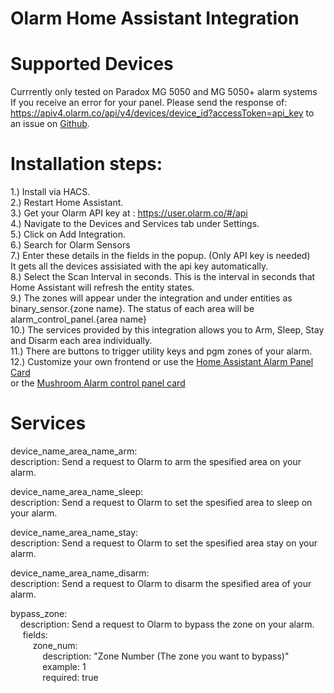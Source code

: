 # Olarm Home Assistant Integration
# Supported Devices
Currrently only tested on Paradox MG 5050 and MG 5050+ alarm systems</br>
If you receive an error for your panel. Please send the response of:
https://apiv4.olarm.co/api/v4/devices/device_id?accessToken=api_key to an issue on <a href="https://github.com/rainepretorius/olarm-ha-integration/issues">Github</a>.</br>
# Installation steps:<br />
1.) Install via HACS.<br />
2.) Restart Home Assistant.<br />
3.) Get your Olarm API key at : https://user.olarm.co/#/api<br />
4.) Navigate to the Devices and Services tab under Settings.<br />
5.) Click on Add Integration.<br />
6.) Search for Olarm Sensors<br />
7.) Enter these details in the fields in the popup. (Only API key is needed)<br />
It gets all the devices assisiated with the api key automatically.<br />
8.) Select the Scan Interval in seconds. This is the interval in seconds that Home Assistant will refresh the entity states.<br />
9.) The zones will appear under the integration and under entities as binary_sensor.{zone name}. The status of each area will be alarm_control_panel.{area name}</br>
10.) The services provided by this integration allows you to Arm, Sleep, Stay and Disarm each area individually.<br />
11.) There are buttons to trigger utility keys and pgm zones of your alarm.<br>
12.) Customize your own frontend or use the <a href="https://www.home-assistant.io/dashboards/alarm-panel/">Home Assistant Alarm Panel Card</a><br /> or the <a href="https://github.com/piitaya/lovelace-mushroom/blob/main/docs/cards/alarm-control-panel.md"> Mushroom Alarm control panel card</a>
<br />
# Services</br>
device_name_area_name_arm:</br>
  description: Send a request to Olarm to arm the spesified area on your alarm.</br>

device_name_area_name_sleep:</br>
  description: Send a request to Olarm to set the spesified area to sleep on your alarm.</br>

device_name_area_name_stay:</br>
  description: Send a request to Olarm to set the spesified area stay on your alarm.</br>

device_name_area_name_disarm:</br>
  description: Send a request to Olarm to disarm the spesified area of your alarm.</br>

bypass_zone:</br>
&nbsp;&nbsp;&nbsp;&nbsp;description: Send a request to Olarm to bypass the zone on your alarm.</br>
&nbsp;&nbsp;&nbsp;&nbsp;&nbsp;fields:</br>
&nbsp;&nbsp;&nbsp;&nbsp;&nbsp;&nbsp;&nbsp;&nbsp;&nbsp;zone_num:</br>
&nbsp;&nbsp;&nbsp;&nbsp;&nbsp;&nbsp;&nbsp;&nbsp;&nbsp;&nbsp;&nbsp;&nbsp;&nbsp;description: "Zone Number (The zone you want to bypass)"</br>
&nbsp;&nbsp;&nbsp;&nbsp;&nbsp;&nbsp;&nbsp;&nbsp;&nbsp;&nbsp;&nbsp;&nbsp;&nbsp;example: 1</br>
&nbsp;&nbsp;&nbsp;&nbsp;&nbsp;&nbsp;&nbsp;&nbsp;&nbsp;&nbsp;&nbsp;&nbsp;&nbsp;required: true</br>
